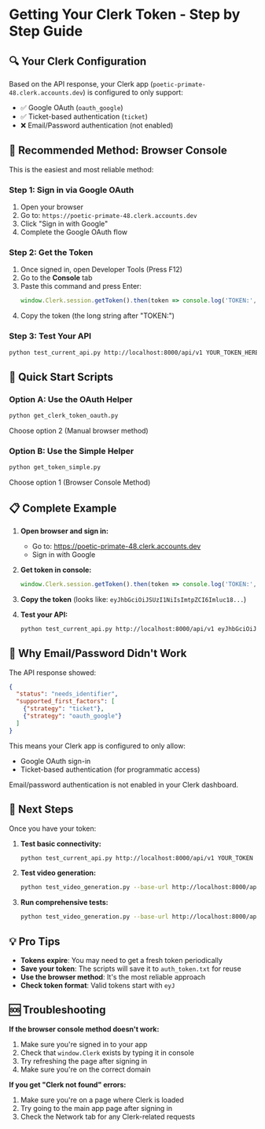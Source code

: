# Getting Your Clerk Token - Step by Step Guide

## 🔍 Your Clerk Configuration

Based on the API response, your Clerk app (`poetic-primate-48.clerk.accounts.dev`) is configured to only support:
- ✅ Google OAuth (`oauth_google`)
- ✅ Ticket-based authentication (`ticket`)
- ❌ Email/Password authentication (not enabled)

## 🎯 Recommended Method: Browser Console

This is the easiest and most reliable method:

### Step 1: Sign in via Google OAuth
1. Open your browser
2. Go to: `https://poetic-primate-48.clerk.accounts.dev`
3. Click "Sign in with Google"
4. Complete the Google OAuth flow

### Step 2: Get the Token
1. Once signed in, open Developer Tools (Press F12)
2. Go to the **Console** tab
3. Paste this command and press Enter:
   ```javascript
   window.Clerk.session.getToken().then(token => console.log('TOKEN:', token))
   ```
4. Copy the token (the long string after "TOKEN:")

### Step 3: Test Your API
```bash
python test_current_api.py http://localhost:8000/api/v1 YOUR_TOKEN_HERE
```

## 🚀 Quick Start Scripts

### Option A: Use the OAuth Helper
```bash
python get_clerk_token_oauth.py
```
Choose option 2 (Manual browser method)

### Option B: Use the Simple Helper
```bash
python get_token_simple.py
```
Choose option 1 (Browser Console Method)

## 📋 Complete Example

1. **Open browser and sign in:**
   - Go to: https://poetic-primate-48.clerk.accounts.dev
   - Sign in with Google

2. **Get token in console:**
   ```javascript
   window.Clerk.session.getToken().then(token => console.log('TOKEN:', token))
   ```

3. **Copy the token** (looks like: `eyJhbGciOiJSUzI1NiIsImtpZCI6Imluc18...`)

4. **Test your API:**
   ```bash
   python test_current_api.py http://localhost:8000/api/v1 eyJhbGciOiJSUzI1NiIsImtpZCI6Imluc18...
   ```

## 🔧 Why Email/Password Didn't Work

The API response showed:
```json
{
  "status": "needs_identifier",
  "supported_first_factors": [
    {"strategy": "ticket"},
    {"strategy": "oauth_google"}
  ]
}
```

This means your Clerk app is configured to only allow:
- Google OAuth sign-in
- Ticket-based authentication (for programmatic access)

Email/password authentication is not enabled in your Clerk dashboard.

## 🎯 Next Steps

Once you have your token:

1. **Test basic connectivity:**
   ```bash
   python test_current_api.py http://localhost:8000/api/v1 YOUR_TOKEN
   ```

2. **Test video generation:**
   ```bash
   python test_video_generation.py --base-url http://localhost:8000/api/v1 --token YOUR_TOKEN --quick
   ```

3. **Run comprehensive tests:**
   ```bash
   python test_video_generation.py --base-url http://localhost:8000/api/v1 --token YOUR_TOKEN
   ```

## 💡 Pro Tips

- **Tokens expire**: You may need to get a fresh token periodically
- **Save your token**: The scripts will save it to `auth_token.txt` for reuse
- **Use the browser method**: It's the most reliable approach
- **Check token format**: Valid tokens start with `eyJ`

## 🆘 Troubleshooting

**If the browser console method doesn't work:**
1. Make sure you're signed in to your app
2. Check that `window.Clerk` exists by typing it in console
3. Try refreshing the page after signing in
4. Make sure you're on the correct domain

**If you get "Clerk not found" errors:**
1. Make sure you're on a page where Clerk is loaded
2. Try going to the main app page after signing in
3. Check the Network tab for any Clerk-related requests